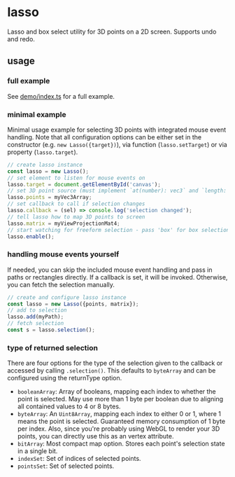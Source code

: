 # lasso

Lasso and box select utility for 3D points on a 2D screen. Supports undo and redo.

## usage

### full example

See [demo/index.ts](./demo/index.ts) for a full example.

### minimal example

Minimal usage example for selecting 3D points with integrated mouse event handling. Note that all configuration options can be either set in the constructor (e.g. `new Lasso({target})`), via function (`lasso.setTarget`) or via property (`lasso.target`).

```ts
// create lasso instance
const lasso = new Lasso();
// set element to listen for mouse events on
lasso.target = document.getElementById('canvas');
// set 3D point source (must implement `at(number): vec3` and `length: number`)
lasso.points = myVec3Array;
// set callback to call if selection changes
lasso.callback = (sel) => console.log('selection changed');
// tell lasso how to map 3D points to screen
lasso.matrix = myViewProjectionMat4;
// start watching for freeform selection - pass 'box' for box selection
lasso.enable();
```

### handling mouse events yourself

If needed, you can skip the included mouse event handling and pass in paths or rectangles directly. If a callback is set, it will be invoked. Otherwise, you can fetch the selection manually.

```ts
// create and configure lasso instance
const lasso = new Lasso({points, matrix});
// add to selection
lasso.add(myPath);
// fetch selection
const s = lasso.selection();
```

### type of returned selection

There are four options for the type of the selection given to the callback or accessed by calling `.selection()`. This defaults to `byteArray` and can be configured using the returnType option.

- `booleanArray`: Array of booleans, mapping each index to whether the point is selected. May use more than 1 byte per boolean due to aligning all contained values to 4 or 8 bytes.
- `byteArray`: An `Uint8Array`, mapping each index to either 0 or 1, where 1 means the point is selected. Guaranteed memory consumption of 1 byte per index. Also, since you're probably using WebGL to render your 3D points, you can directly use this as an vertex attribute.
- `bitArray`: Most compact map option. Stores each point's selection state in a single bit.
- `indexSet`: Set of indices of selected points.
- `pointsSet`: Set of selected points.
